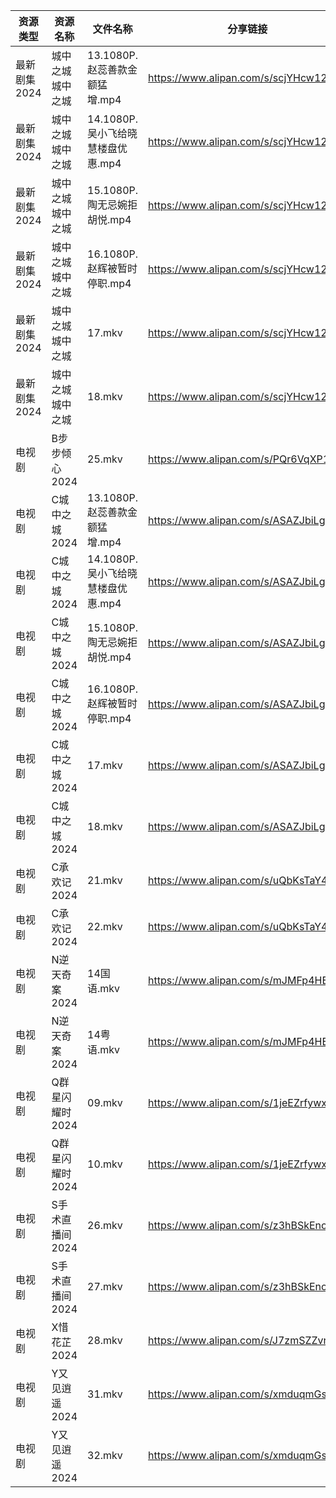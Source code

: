 | 资源类型     | 资源名称       | 文件名称                    | 分享链接                                 | 更新时间                |
| -------- | ---------- | ----------------------- | ------------------------------------ | ------------------- |
| 最新剧集2024 | 城中之城城中之城   | 13.1080P.赵蕊善款金额猛增.mp4   | https://www.alipan.com/s/scjYHcw12HE | 2024-04-19 07:15:04 |
| 最新剧集2024 | 城中之城城中之城   | 14.1080P.吴小飞给晓慧楼盘优惠.mp4 | https://www.alipan.com/s/scjYHcw12HE | 2024-04-19 07:15:04 |
| 最新剧集2024 | 城中之城城中之城   | 15.1080P.陶无忌婉拒胡悦.mp4    | https://www.alipan.com/s/scjYHcw12HE | 2024-04-19 07:15:03 |
| 最新剧集2024 | 城中之城城中之城   | 16.1080P.赵辉被暂时停职.mp4    | https://www.alipan.com/s/scjYHcw12HE | 2024-04-19 07:15:03 |
| 最新剧集2024 | 城中之城城中之城   | 17.mkv                  | https://www.alipan.com/s/scjYHcw12HE | 2024-04-19 07:15:03 |
| 最新剧集2024 | 城中之城城中之城   | 18.mkv                  | https://www.alipan.com/s/scjYHcw12HE | 2024-04-19 07:15:03 |
| 电视剧      | B步步倾心2024  | 25.mkv                  | https://www.alipan.com/s/PQr6VqXP1pv | 2024-04-19 07:14:07 |
| 电视剧      | C城中之城2024  | 13.1080P.赵蕊善款金额猛增.mp4   | https://www.alipan.com/s/ASAZJbiLgYH | 2024-04-19 07:14:17 |
| 电视剧      | C城中之城2024  | 14.1080P.吴小飞给晓慧楼盘优惠.mp4 | https://www.alipan.com/s/ASAZJbiLgYH | 2024-04-19 07:14:16 |
| 电视剧      | C城中之城2024  | 15.1080P.陶无忌婉拒胡悦.mp4    | https://www.alipan.com/s/ASAZJbiLgYH | 2024-04-19 07:14:16 |
| 电视剧      | C城中之城2024  | 16.1080P.赵辉被暂时停职.mp4    | https://www.alipan.com/s/ASAZJbiLgYH | 2024-04-19 07:14:16 |
| 电视剧      | C城中之城2024  | 17.mkv                  | https://www.alipan.com/s/ASAZJbiLgYH | 2024-04-19 07:14:15 |
| 电视剧      | C城中之城2024  | 18.mkv                  | https://www.alipan.com/s/ASAZJbiLgYH | 2024-04-19 07:14:15 |
| 电视剧      | C承欢记2024   | 21.mkv                  | https://www.alipan.com/s/uQbKsTaY49P | 2024-04-19 07:14:22 |
| 电视剧      | C承欢记2024   | 22.mkv                  | https://www.alipan.com/s/uQbKsTaY49P | 2024-04-19 07:14:22 |
| 电视剧      | N逆天奇案2024  | 14国语.mkv                | https://www.alipan.com/s/mJMFp4HEXy4 | 2024-04-19 07:14:36 |
| 电视剧      | N逆天奇案2024  | 14粤语.mkv                | https://www.alipan.com/s/mJMFp4HEXy4 | 2024-04-19 07:14:36 |
| 电视剧      | Q群星闪耀时2024 | 09.mkv                  | https://www.alipan.com/s/1jeEZrfywxW | 2024-04-19 07:14:42 |
| 电视剧      | Q群星闪耀时2024 | 10.mkv                  | https://www.alipan.com/s/1jeEZrfywxW | 2024-04-19 07:14:41 |
| 电视剧      | S手术直播间2024 | 26.mkv                  | https://www.alipan.com/s/z3hBSkEnoHj | 2024-04-19 07:14:45 |
| 电视剧      | S手术直播间2024 | 27.mkv                  | https://www.alipan.com/s/z3hBSkEnoHj | 2024-04-19 07:14:45 |
| 电视剧      | X惜花芷2024   | 28.mkv                  | https://www.alipan.com/s/J7zmSZZvrmn | 2024-04-19 07:14:51 |
| 电视剧      | Y又见逍遥2024  | 31.mkv                  | https://www.alipan.com/s/xmduqmGsokz | 2024-04-19 07:14:54 |
| 电视剧      | Y又见逍遥2024  | 32.mkv                  | https://www.alipan.com/s/xmduqmGsokz | 2024-04-19 07:14:53 |
